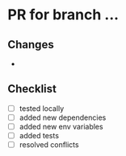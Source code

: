 # PR for branch ...

## Changes

-

## Checklist

- [ ] tested locally
- [ ] added new dependencies
- [ ] added new env variables
- [ ] added tests
- [ ] resolved conflicts
